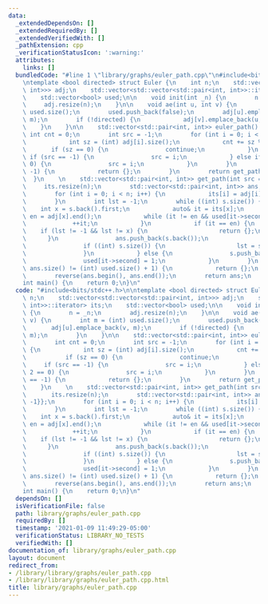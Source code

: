 ```yaml
---
data:
  _extendedDependsOn: []
  _extendedRequiredBy: []
  _extendedVerifiedWith: []
  _pathExtension: cpp
  _verificationStatusIcon: ':warning:'
  attributes:
    links: []
  bundledCode: "#line 1 \"library/graphs/euler_path.cpp\"\n#include<bits/stdc++.h>\n\
    \ntemplate <bool directed> struct Euler {\n    int n;\n    std::vector<std::vector<std::pair<int,\
    \ int>>> adj;\n    std::vector<std::vector<std::pair<int, int>>::iterator> its;\n\
    \    std::vector<bool> used;\n\n    void init(int _n) {\n        n = _n;\n   \
    \     adj.resize(n);\n    }\n\n    void ae(int u, int v) {\n        int m = (int)\
    \ used.size();\n        used.push_back(false);\n        adj[u].emplace_back(v,\
    \ m);\n        if (!directed) {\n            adj[v].emplace_back(u, m);\n    \
    \    }\n    }\n\n    std::vector<std::pair<int, int>> euler_path() {\n       \
    \ int cnt = 0;\n        int src = -1;\n        for (int i = 0; i < n; i++) {\n\
    \            int sz = (int) adj[i].size();\n            cnt += sz % 2;\n     \
    \       if (sz == 0) {\n                continue;\n            }\n           \
    \ if (src == -1) {\n                src = i;\n            } else if (src % 2 ==\
    \ 0) {\n                src = i;\n            }\n        }\n        if (src ==\
    \ -1) {\n            return {};\n        }\n        return get_path(src);\n  \
    \  }\n    \n    std::vector<std::pair<int, int>> get_path(int src = 0) {\n   \
    \     its.resize(n);\n        std::vector<std::pair<int, int>> ans, s{{src, -1}};\n\
    \        for (int i = 0; i < n; i++) {\n            its[i] = adj[i].begin();\n\
    \        }\n        int lst = -1;\n        while ((int) s.size()) {\n        \
    \    int x = s.back().first;\n            auto& it = its[x];\n            auto\
    \ en = adj[x].end();\n            while (it != en && used[it->second]) {\n   \
    \             ++it;\n            }\n            if (it == en) {\n            \
    \    if (lst != -1 && lst != x) {\n                    return {};\n          \
    \      }\n                ans.push_back(s.back());\n                s.pop_back();\n\
    \                if ((int) s.size()) {\n                    lst = s.back().first;\n\
    \                }\n            } else {\n                s.push_back(*it);\n\
    \                used[it->second] = 1;\n            }\n        }\n        if ((int)\
    \ ans.size() != (int) used.size() + 1) {\n            return {};\n        }\n\
    \        reverse(ans.begin(), ans.end());\n        return ans;\n    }\n};\n\n\
    int main() {\n    return 0;\n}\n"
  code: "#include<bits/stdc++.h>\n\ntemplate <bool directed> struct Euler {\n    int\
    \ n;\n    std::vector<std::vector<std::pair<int, int>>> adj;\n    std::vector<std::vector<std::pair<int,\
    \ int>>::iterator> its;\n    std::vector<bool> used;\n\n    void init(int _n)\
    \ {\n        n = _n;\n        adj.resize(n);\n    }\n\n    void ae(int u, int\
    \ v) {\n        int m = (int) used.size();\n        used.push_back(false);\n \
    \       adj[u].emplace_back(v, m);\n        if (!directed) {\n            adj[v].emplace_back(u,\
    \ m);\n        }\n    }\n\n    std::vector<std::pair<int, int>> euler_path() {\n\
    \        int cnt = 0;\n        int src = -1;\n        for (int i = 0; i < n; i++)\
    \ {\n            int sz = (int) adj[i].size();\n            cnt += sz % 2;\n \
    \           if (sz == 0) {\n                continue;\n            }\n       \
    \     if (src == -1) {\n                src = i;\n            } else if (src %\
    \ 2 == 0) {\n                src = i;\n            }\n        }\n        if (src\
    \ == -1) {\n            return {};\n        }\n        return get_path(src);\n\
    \    }\n    \n    std::vector<std::pair<int, int>> get_path(int src = 0) {\n \
    \       its.resize(n);\n        std::vector<std::pair<int, int>> ans, s{{src,\
    \ -1}};\n        for (int i = 0; i < n; i++) {\n            its[i] = adj[i].begin();\n\
    \        }\n        int lst = -1;\n        while ((int) s.size()) {\n        \
    \    int x = s.back().first;\n            auto& it = its[x];\n            auto\
    \ en = adj[x].end();\n            while (it != en && used[it->second]) {\n   \
    \             ++it;\n            }\n            if (it == en) {\n            \
    \    if (lst != -1 && lst != x) {\n                    return {};\n          \
    \      }\n                ans.push_back(s.back());\n                s.pop_back();\n\
    \                if ((int) s.size()) {\n                    lst = s.back().first;\n\
    \                }\n            } else {\n                s.push_back(*it);\n\
    \                used[it->second] = 1;\n            }\n        }\n        if ((int)\
    \ ans.size() != (int) used.size() + 1) {\n            return {};\n        }\n\
    \        reverse(ans.begin(), ans.end());\n        return ans;\n    }\n};\n\n\
    int main() {\n    return 0;\n}\n"
  dependsOn: []
  isVerificationFile: false
  path: library/graphs/euler_path.cpp
  requiredBy: []
  timestamp: '2021-01-09 11:49:29-05:00'
  verificationStatus: LIBRARY_NO_TESTS
  verifiedWith: []
documentation_of: library/graphs/euler_path.cpp
layout: document
redirect_from:
- /library/library/graphs/euler_path.cpp
- /library/library/graphs/euler_path.cpp.html
title: library/graphs/euler_path.cpp
---
```

